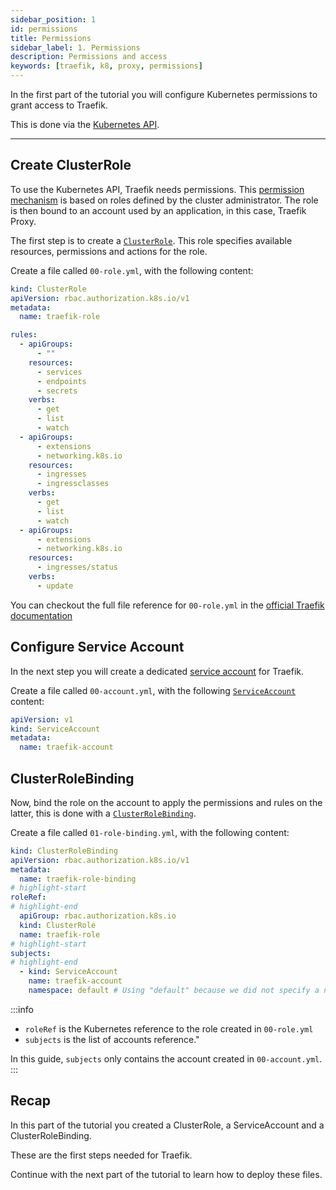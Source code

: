 ```yaml
---
sidebar_position: 1
id: permissions
title: Permissions
sidebar_label: 1. Permissions
description: Permissions and access
keywords: [traefik, k8, proxy, permissions]
---
```


In the first part of the tutorial you will configure Kubernetes permissions to grant access to Traefik.

This is done via the [Kubernetes API](https://kubernetes.io/docs/concepts/overview/kubernetes-api/ "Link to documentation about the Kubernetes API").

---

## Create ClusterRole

To use the Kubernetes API, Traefik needs permissions.
This [permission mechanism](https://kubernetes.io/docs/reference/access-authn-authz/rbac/) is based on roles defined by the cluster administrator.
The role is then bound to an account used by an application, in this case, Traefik Proxy.

The first step is to create a [`ClusterRole`](https://kubernetes.io/docs/reference/kubernetes-api/authorization-resources/cluster-role-v1/#ClusterRole).
This role specifies available resources, permissions and actions for the role.

Create a file called `00-role.yml`, with the following content:

```yaml title="00-role.yml"
kind: ClusterRole
apiVersion: rbac.authorization.k8s.io/v1
metadata:
  name: traefik-role

rules:
  - apiGroups:
      - ""
    resources:
      - services
      - endpoints
      - secrets
    verbs:
      - get
      - list
      - watch
  - apiGroups:
      - extensions
      - networking.k8s.io
    resources:
      - ingresses
      - ingressclasses
    verbs:
      - get
      - list
      - watch
  - apiGroups:
      - extensions
      - networking.k8s.io
    resources:
      - ingresses/status
    verbs:
      - update
```

<!-- markdownlint-disable -->
You can checkout the full file reference for `00-role.yml` in the [official Traefik documentation](https://doc.traefik.io/traefik/reference/dynamic-configuration/kubernetes-crd/#rbac "Link to reference in the official Traefik docs")
<!-- markdownlint-enable -->

## Configure Service Account

In the next step you will create a dedicated [service account](https://kubernetes.io/docs/tasks/configure-pod-container/configure-service-account/ "Link to Kubernetes docs about service accounts") for Traefik.

Create a file called `00-account.yml`, with the following [`ServiceAccount`](https://kubernetes.io/docs/reference/kubernetes-api/authentication-resources/service-account-v1/#ServiceAccount "Link to ServiceAccount API docs") content:

```yaml title="00-account.yml"
apiVersion: v1
kind: ServiceAccount
metadata:
  name: traefik-account
```

## ClusterRoleBinding

<!-- markdownlint-disable -->
Now, bind the role on the account to apply the permissions and rules on the latter, this is done with a [`ClusterRoleBinding`](https://kubernetes.io/docs/reference/kubernetes-api/authorization-resources/cluster-role-binding-v1/#ClusterRoleBinding "Link to Kubernetes docs about role binding").
<!-- markdownlint-enable -->

Create a file called `01-role-binding.yml`, with the following content:

```yaml title="01-role-binding.yml"
kind: ClusterRoleBinding
apiVersion: rbac.authorization.k8s.io/v1
metadata:
  name: traefik-role-binding
# highlight-start
roleRef:
# highlight-end
  apiGroup: rbac.authorization.k8s.io
  kind: ClusterRole
  name: traefik-role
# highlight-start
subjects:
# highlight-end
  - kind: ServiceAccount
    name: traefik-account
    namespace: default # Using "default" because we did not specify a namespace when creating the ClusterAccount.
```

:::info

- `roleRef` is the Kubernetes reference to the role created in `00-role.yml`
- `subjects` is the list of accounts reference."

In this guide, `subjects` only contains the account created in `00-account.yml`.
:::

## Recap

In this part of the tutorial you created a ClusterRole, a ServiceAccount and a ClusterRoleBinding.

These are the first steps needed for Traefik.

Continue with the next part of the tutorial to learn how to deploy these files.

